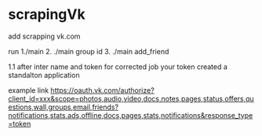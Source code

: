 # scrapingVk
add scrapping vk.com

run 
1./main 
2. ./main group id
3. ./main add_friend

1.1 after inter name and token
for corrected job your token created a standalton application 

example link 
https://oauth.vk.com/authorize?client_id=xxx&scope=photos,audio,video,docs,notes,pages,status,offers,questions,wall,groups,email,friends?notifications,stats,ads,offline,docs,pages,stats,notifications&response_type=token
